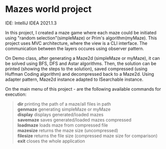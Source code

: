 # Mazes world project

IDE: IntelliJ IDEA 2021.1.3

In this project, I created a maze game where each maze could be initiated using "random selection"(simpleMaze) or Prim's algorithm(myMaze).
This project uses MVC architecture, where the view is a CLI interface. The communication between the layers occures using observer pattern.

On Demo class, after generating a Maze2d (simpleMaze or myMaze), it can be solved using BFS, DFS and Astar algorithms.
Then, the solution can be printed (showing the steps to the solution), saved compressed (using Huffman Coding algorithm) 
and decompressed back to a Maze2d. Using adapter pattern, Maze2d instance adapted to ISearchable instance. 

On the main menu of this project - are the following available commands for execution:

>**dir** printing the path of a maze/all files in path  
>**genmaze** generating simpleMaze or myMaze  
>**display** displays generated/loaded mazes  
>**savemaze** saves generated/loaded mazes compressed  
>**loadmaze** loads maze from compressed file  
>**mazesize** returns the maze size (uncompressed)  
>**filesize** returns the file size (compressed maze size for comparison)  
>**exit** closes the whole application 
